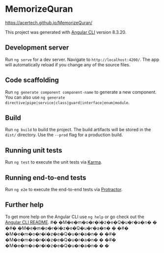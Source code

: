 # MemorizeQuran

https://acertech.github.io/MemorizeQuran/

This project was generated with [Angular CLI](https://github.com/angular/angular-cli) version 8.3.20.

## Development server

Run `ng serve` for a dev server. Navigate to `http://localhost:4200/`. The app will automatically reload if you change any of the source files.

## Code scaffolding

Run `ng generate component component-name` to generate a new component. You can also use `ng generate directive|pipe|service|class|guard|interface|enum|module`.

## Build

Run `ng build` to build the project. The build artifacts will be stored in the `dist/` directory. Use the `--prod` flag for a production build.

## Running unit tests

Run `ng test` to execute the unit tests via [Karma](https://karma-runner.github.io).

## Running end-to-end tests

Run `ng e2e` to execute the end-to-end tests via [Protractor](http://www.protractortest.org/).

## Further help

To get more help on the Angular CLI use `ng help` or go check out the [Angular CLI README](https://github.com/angular/angular-cli/blob/master/README.md).
#� �M�e�m�o�r�i�z�e�Q�u�r�a�n�
�
�#� �M�e�m�o�r�i�z�e�Q�u�r�a�n�
�
�#� �M�e�m�o�r�i�z�e�Q�u�r�a�n�
�
�#� �M�e�m�o�r�i�z�e�Q�u�r�a�n�
�
�#� �M�e�m�o�r�i�z�e�Q�u�r�a�n�
�
�
